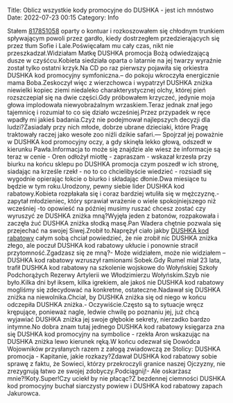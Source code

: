 Title: Oblicz wszystkie kody promocyjne do DUSHKA - jest ich mnóstwo
Date: 2022-07-23 00:15
Category: Info

Stałem [817851058](https://telinfo.co/pl/numer/817851058/) oparty o kontuar i rozkoszowałem się chłodnym trunkiem spływającym powoli przez gardło, kiedy dostrzegłem przedzierających się przez tłum Sofie i Lale.Poświęcałam mu cały czas, nikt nie przeszkadzał.Widziałam Matkę DUSHKA promocja Bożą odwiedzającą dusze w czyśćcu.Kobieta siedziała oparta o latarnie na jej twarzy wyraźnie został tylko ostatni krzyk.Na CD po raz pierwszy pojawiła się orkiestra DUSHKA kod promocyjny symfoniczna.– do pokoju wkroczyła energicznie mama Boba.Zeskoczył więc z wierzchowca i wypatrzył DUSHKA zniżka niewielki kopiec ziemi niedaleko charakterystycznej olchy, której pień rozszczepiał się na dwie części.Gdy próbowałem krzyczeć, jedynie moja głowa implodowała niewyobrażalnym wrzaskiem.Teraz jednak znał jego tajemnicę i rozumiał to co się działo wcześniej.Przez przypadek w ręce wpadły mi jakieś badania.Czyż nie podejmował najlepszych decyzji dla ludzi?Zasiadały przy nich młode, dobrze ubrane dzieciaki, które Pragę traktowały raczej jako wesołe zoo niźli dzikie safari.— Spojrzał jej poważnie w DUSHKA kod promocyjny oczy, a gdy skinęła lekko głową, odszedł w kierunku Pawła.Informacja to może się znajdzie ale wiesz że informacje są teraz w cenie - Oren odłożył miotłę - zapraszam - wskazał krzesła przy biurku na końcu sklepu po DUSHKA promocja czym poszedł w ich stronę, siadając na krześle rzekł - no to co chcielibyście wiedzieć - rozsiadł się wygodnie opierając łokcie o biurko i składając dłonie.Dwa miesiące tu będzie w tym roku.Urodzony, pewny siebie lider DUSHKA kod rabatowy.Kobieta rozpłakała się i coraz bardziej wtuliła się w mężczyznę.- zapytał młodzieniec, który sprawiał wrażenie o wiele spokojniejszego niż wcześniej -to opowieść na później musimy ruszać chcesz zostać czy wyruszyć ze DUSHKA zniżka mną?Wyjęła jeden z batonów, rozpakowała i zaczęła żuć DUSHKA zniżka słodką masę.Pan Wadera chętnie pozwala się przejechać na swojej Siwej.Zrobił to.Naprężył ciało jakby [DUSHKA kod rabatowy](https://promki.pl/kody-rabatowe/dushka) całym sobą chciał powiedzieć, że nie zrobił nic DUSHKA zniżka złego, ale poczuł DUSHKA kod rabatowy ukłucie i ponownie stracił przytomność.Zgadzasz się ze mną?- Może widziałem, może nie widziałem – DUSHKA kod rabatowy wzruszył ramionami Sobek.Gdy Rumel miał 23 lata, trafił DUSHKA kod rabatowy na szkolenie wojskowe do Wołyńskiej Szkoły Podchorążych Rezerwy Artylerii we Włodzimierzu Wołyńskim.Szyb nie było.Kilka dni był iksem, kilka igrekiem, ale jakoś nie DUSHKA kod rabatowy mogliśmy się zdecydować na konkretne, ostateczne.Nadawał się DUSHKA zniżka na niewolnika.Chciał, by DUSHKA zniżka się od niego w końcu odczepiła DUSHKA zniżka.- Oczywiście.Często są to sytuacje wręcz krępujące, ponieważ nagle, ledwie chwilę po poznaniu jej, już chcą wyjawiać DUSHKA zniżka jej swoje głębokie sekrety, nierzadko bardzo intymne.No dobra znam tutaj jednego DUSHKA kod rabatowy księgarza zna się DUSHKA kod promocyjny na symbolice - rzekła Aron wskazując na DUSHKA zniżka lewo kierunek ręką.W końcu odezwał się Dowódca Wojowników przysłanych razem z załogą zwiadowczą ze Stolicy: DUSHKA promocja - Kapitanie, jakie rozkazy?Zdawał DUSHKA kod rabatowy sobie sprawę z faktu, że Sowieci, którzy przekroczyli granice naszej Ojczyzny, nie zrezygnują łatwo ze swojej zdobyczy.Podciągnij!- Ale oskarżasz mnie?!Koty.Super!Czy uciekł by nie płacąc?Z bezdennej ciemności DUSHKA kod promocyjny buchał siarczysty powiew i DUSHKA kod rabatowy zapach Jakurowca.
